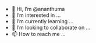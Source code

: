 - 👋 Hi, I’m @ananthuma
- 👀 I’m interested in ...
- 🌱 I’m currently learning ...
- 💞️ I’m looking to collaborate on ...
- 📫 How to reach me ...

<!---
ananthuma/ananthuma is a ✨ special ✨ repository because its `README.md` (this file) appears on your GitHub profile.
You can click the Preview link to take a look at your changes.
--->
